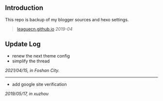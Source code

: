 ## Introduction

This repo is backup of my blogger sources and hexo settings.

> [leaguecn.github.io](leaguecn.github.io)
*2019-04*

## Update Log

+ renew the next theme config
+ simplify the thread

*2021/04/15, in Foshan City.*

* * *

+ add google site verification

*2019/05/17, in xuzhou*
